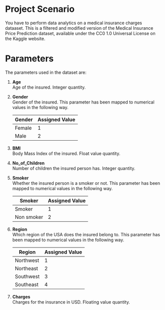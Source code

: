 # Project Scenario
You have to perform data analytics on a medical insurance charges dataaset. This is a filtered and modified version of the Medical Insurance Price Prediction dataset, available under the CC0 1.0 Universal License on the Kaggle website.

# Parameters
The parameters used in the dataset are:

<ol>
<li><p><strong>Age</strong><br>Age of the insured. Integer quantity.</p>
</li><li><p><strong>Gender</strong><br>Gender of the insured. This parameter has been mapped to numerical values in the following way.</p>
<table>
<thead>
<tr>
<th>Gender</th>
<th>Assigned Value</th>
</tr>
</thead>
<tbody><tr>
<td>Female</td>
<td>1</td>
</tr>
<tr>
<td>Male</td>
<td>2</td>
</tr>
</tbody></table>
</li><li><p><strong>BMI</strong><br>Body Mass Index of the insured. Float value quantity.</p>
</li><li><p><strong>No_of_Children</strong><br>Number of children the insured person has. Integer quantity.</p>
</li><li><p><strong>Smoker</strong><br>Whether the insured person is a smoker or not. This parameter has been mapped to numerical values in the following way.</p>
<table>
<thead>
<tr>
<th>Smoker</th>
<th>Assigned Value</th>
</tr>
</thead>
<tbody><tr>
<td>Smoker</td>
<td>1</td>
</tr>
<tr>
<td>Non smoker</td>
<td>2</td>
</tr>
</tbody></table>
</li><li><p><strong>Region</strong><br>Which region of the USA does the insured belong to. This parameter has been mapped to numerical values in the following way.</p>
<table>
<thead>
<tr>
<th>Region</th>
<th>Assigned Value</th>
</tr>
</thead>
<tbody><tr>
<td>Northwest</td>
<td>1</td>
</tr>
<tr>
<td>Northeast</td>
<td>2</td>
</tr>
<tr>
<td>Southwest</td>
<td>3</td>
</tr>
<tr>
<td>Southeast</td>
<td>4</td>
</tr>
</tbody></table>
</li><li><p><strong>Charges</strong><br>Charges for the insurance in USD. Floating value quantity.</p>
</li></ol>
